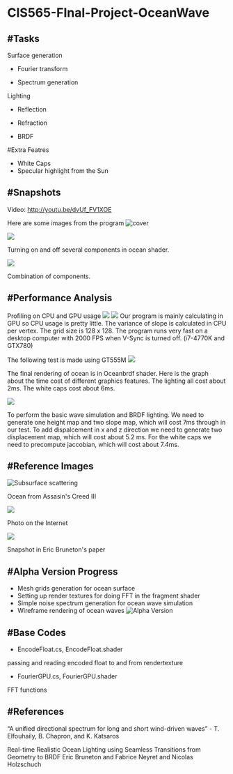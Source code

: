 CIS565-FInal-Project-OceanWave
==============================
#Tasks
------------------------------
Surface generation

* Fourier transform

* Spectrum generation

Lighting

* Reflection

* Refraction

* BRDF

#Extra Featres

* White Caps
* Specular highlight from the Sun

#Snapshots
------------------------------
Video: http://youtu.be/dvUf_FV1XOE

Here are some images from the program
![cover](/Results/cover.png)

![](/Results/components.gif)

Turning on and off several components in ocean shader.

![](/Results/comparison.gif)

Combination of components.


#Performance Analysis
------------------------------
Profiling on CPU and GPU usage
![](/Results/profiler.PNG)
![](/Results/profiler2.PNG)
Our program is mainly calculating in GPU so CPU usage is pretty little. The variance of slope is calculated in CPU per vertex. The grid size is 128 x 128.
The program runs very fast on a desktop computer with 2000 FPS when V-Sync is turned off. (i7-4770K and GTX780)

The following test is made using GT555M
![](/Results/cost_in_shader.PNG)

The final rendering of ocean is in Oceanbrdf shader. Here is the graph about the time cost of different graphics features. The lighting all cost about 2ms. The white caps cost about 6ms.

![](/Results/cost_in_maps.PNG)

To perform the basic wave simulation and BRDF lighting. We need to generate one height map and two slope map, which will cost 7ms through in our test. To add dispalcement in x and z direction we need to generate two displacement map, which will cost about 5.2 ms. For the white caps we need to precompute jaccobian, which will cost about 7.4ms.

#Reference Images
------------------------------
![Subsurface scattering](/AlphaPresentation/sss.PNG)

Ocean from Assasin's Creed III

![](https://github.com/CyborgYL/CIS565-FInal-Project-OceanWave/blob/master/Results/Reference%20IMG/pic1.jpg)

Photo on the Internet

![](/AlphaPresentation/brdf.PNG)

Snapshot in Eric Bruneton's paper

#Alpha Version Progress
------------------------------
* Mesh grids generation for ocean surface
* Setting up render textures for doing FFT in the fragment shader
* Simple noise spectrum generation for ocean wave simulation
* Wireframe rendering of ocean waves
![Alpha Version](/AlphaPresentation/wireframe.PNG)

#Base Codes
------------------------------
* EncodeFloat.cs, EncodeFloat.shader

passing and reading encoded float to and from rendertexture
* FourierGPU.cs, FourierGPU.shader

FFT functions

#References
------------------------------
“A unified directional spectrum for long and short wind-driven waves” - T. Elfouhaily, B. Chapron, and K. Katsaros 

Real-time Realistic Ocean Lighting using Seamless Transitions from Geometry to BRDF
Eric Bruneton and Fabrice Neyret and Nicolas Holzschuch


